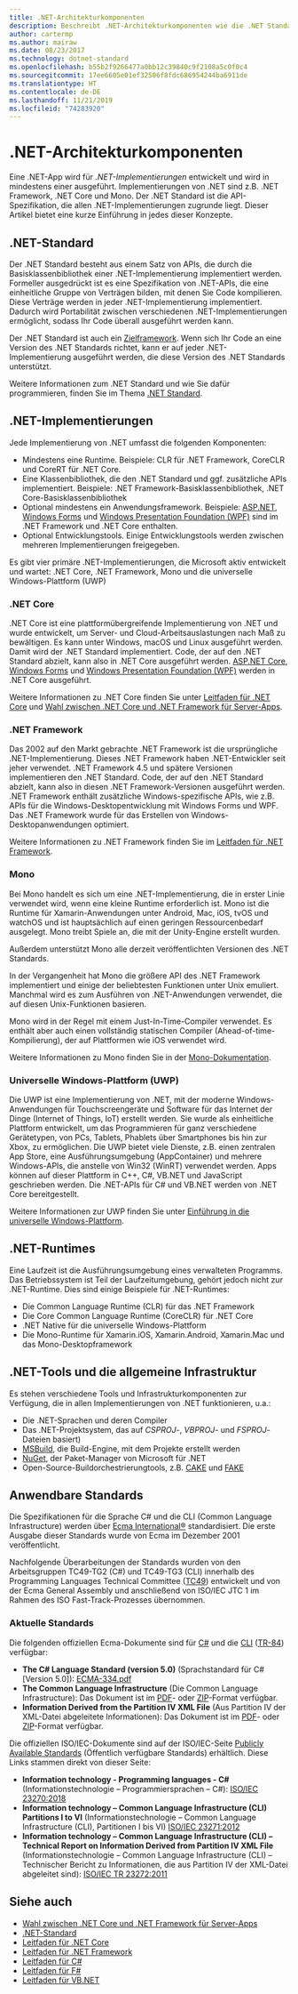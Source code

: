 ```yaml
---
title: .NET-Architekturkomponenten
description: Beschreibt .NET-Architekturkomponenten wie die .NET Standardbibliothek, .NET-Implementierungen sowie .NET-Runtimes und -Tools
author: cartermp
ms.author: mairaw
ms.date: 08/23/2017
ms.technology: dotnet-standard
ms.openlocfilehash: b55b2f9266477a0bb12c39840c9f2108a5c0f0c4
ms.sourcegitcommit: 17ee6605e01ef32506f8fdc686954244ba6911de
ms.translationtype: HT
ms.contentlocale: de-DE
ms.lasthandoff: 11/21/2019
ms.locfileid: "74283920"
---
```

# <a name="net-architectural-components"></a>.NET-Architekturkomponenten

Eine .NET-App wird für *.NET-Implementierungen* entwickelt und wird in mindestens einer ausgeführt.  Implementierungen von .NET sind z.B. .NET Framework, .NET Core und Mono. Der .NET Standard ist die API-Spezifikation, die allen .NET-Implementierungen zugrunde liegt. Dieser Artikel bietet eine kurze Einführung in jedes dieser Konzepte.

## <a name="net-standard"></a>.NET-Standard

Der .NET Standard besteht aus einem Satz von APIs, die durch die Basisklassenbibliothek einer .NET-Implementierung implementiert werden. Formeller ausgedrückt ist es eine Spezifikation von .NET-APIs, die eine einheitliche Gruppe von Verträgen bilden, mit denen Sie Code kompilieren. Diese Verträge werden in jeder .NET-Implementierung implementiert. Dadurch wird Portabilität zwischen verschiedenen .NET-Implementierungen ermöglicht, sodass Ihr Code überall ausgeführt werden kann.

Der .NET Standard ist auch ein [Zielframework](glossary.md#target-framework). Wenn sich Ihr Code an eine Version des .NET Standards richtet, kann er auf jeder .NET-Implementierung ausgeführt werden, die diese Version des .NET Standards unterstützt.

Weitere Informationen zum .NET Standard und wie Sie dafür programmieren, finden Sie im Thema [.NET Standard](net-standard.md).

## <a name="net-implementations"></a>.NET-Implementierungen

Jede Implementierung von .NET umfasst die folgenden Komponenten:

- Mindestens eine Runtime. Beispiele: CLR für .NET Framework, CoreCLR und CoreRT für .NET Core.
- Eine Klassenbibliothek, die den .NET Standard und ggf. zusätzliche APIs implementiert. Beispiele: .NET Framework-Basisklassenbibliothek, .NET Core-Basisklassenbibliothek
- Optional mindestens ein Anwendungsframework. Beispiele: [ASP.NET](https://www.asp.net/), [Windows Forms](../framework/winforms/windows-forms-overview.md) und [Windows Presentation Foundation (WPF)](../framework/wpf/index.md) sind im .NET Framework und .NET Core enthalten.
- Optional Entwicklungstools. Einige Entwicklungstools werden zwischen mehreren Implementierungen freigegeben.

Es gibt vier primäre .NET-Implementierungen, die Microsoft aktiv entwickelt und wartet: .NET Core, .NET Framework, Mono und die universelle Windows-Plattform (UWP)

### <a name="net-core"></a>.NET Core

.NET Core ist eine plattformübergreifende Implementierung von .NET und wurde entwickelt, um Server- und Cloud-Arbeitsauslastungen nach Maß zu bewältigen. Es kann unter Windows, macOS und Linux ausgeführt werden. Damit wird der .NET Standard implementiert. Code, der auf den .NET Standard abzielt, kann also in .NET Core ausgeführt werden. [ASP.NET Core](https://dotnet.microsoft.com/learn/aspnet/what-is-aspnet-core), [Windows Forms](../framework/winforms/windows-forms-overview.md) und [Windows Presentation Foundation (WPF)](../framework/wpf/index.md) werden in .NET Core ausgeführt.

Weitere Informationen zu .NET Core finden Sie unter [Leitfaden für .NET Core](../core/index.md) und [Wahl zwischen .NET Core und .NET Framework für Server-Apps](choosing-core-framework-server.md).

### <a name="net-framework"></a>.NET Framework

Das 2002 auf den Markt gebrachte .NET Framework ist die ursprüngliche .NET-Implementierung. Dieses .NET Framework haben .NET-Entwickler seit jeher verwendet. .NET Framework 4.5 und spätere Versionen implementieren den .NET Standard. Code, der auf den .NET Standard abzielt, kann also in diesen .NET Framework-Versionen ausgeführt werden. .NET Framework enthält zusätzliche Windows-spezifische APIs, wie z.B. APIs für die Windows-Desktopentwicklung mit Windows Forms und WPF. Das .NET Framework wurde für das Erstellen von Windows-Desktopanwendungen optimiert.

Weitere Informationen zu .NET Framework finden Sie im [Leitfaden für .NET Framework](../framework/index.md).

### <a name="mono"></a>Mono

Bei Mono handelt es sich um eine .NET-Implementierung, die in erster Linie verwendet wird, wenn eine kleine Runtime erforderlich ist. Mono ist die Runtime für Xamarin-Anwendungen unter Android, Mac, iOS, tvOS und watchOS und ist hauptsächlich auf einen geringen Ressourcenbedarf ausgelegt. Mono treibt Spiele an, die mit der Unity-Engine erstellt wurden.

Außerdem unterstützt Mono alle derzeit veröffentlichten Versionen des .NET Standards.

In der Vergangenheit hat Mono die größere API des .NET Framework implementiert und einige der beliebtesten Funktionen unter Unix emuliert. Manchmal wird es zum Ausführen von .NET-Anwendungen verwendet, die auf diesen Unix-Funktionen basieren.

Mono wird in der Regel mit einem Just-In-Time-Compiler verwendet. Es enthält aber auch einen vollständig statischen Compiler (Ahead-of-time-Kompilierung), der auf Plattformen wie iOS verwendet wird.

Weitere Informationen zu Mono finden Sie in der [Mono-Dokumentation](https://www.mono-project.com/docs/).

### <a name="universal-windows-platform-uwp"></a>Universelle Windows-Plattform (UWP)

Die UWP ist eine Implementierung von .NET, mit der moderne Windows-Anwendungen für Touchscreengeräte und Software für das Internet der Dinge (Internet of Things, IoT) erstellt werden. Sie wurde als einheitliche Plattform entwickelt, um das Programmieren für ganz verschiedene Gerätetypen, von PCs, Tablets, Phablets über Smartphones bis hin zur Xbox, zu ermöglichen. Die UWP bietet viele Dienste, z.B. einen zentralen App Store, eine Ausführungsumgebung (AppContainer) und mehrere Windows-APIs, die anstelle von Win32 (WinRT) verwendet werden. Apps können auf dieser Plattform in C++, C#, VB.NET und JavaScript geschrieben werden. Die .NET-APIs für C# und VB.NET werden von .NET Core bereitgestellt.

Weitere Informationen zur UWP finden Sie unter [Einführung in die universelle Windows-Plattform](/windows/uwp/get-started/universal-application-platform-guide).

## <a name="net-runtimes"></a>.NET-Runtimes

Eine Laufzeit ist die Ausführungsumgebung eines verwalteten Programms. Das Betriebssystem ist Teil der Laufzeitumgebung, gehört jedoch nicht zur .NET-Runtime. Dies sind einige Beispiele für .NET-Runtimes:

- Die Common Language Runtime (CLR) für das .NET Framework
- Die Core Common Language Runtime (CoreCLR) für .NET Core
- .NET Native für die universelle Windows-Plattform 
- Die Mono-Runtime für Xamarin.iOS, Xamarin.Android, Xamarin.Mac und das Mono-Desktopframework

## <a name="net-tooling-and-common-infrastructure"></a>.NET-Tools und die allgemeine Infrastruktur

Es stehen verschiedene Tools und Infrastrukturkomponenten zur Verfügung, die in allen Implementierungen von .NET funktionieren, u.a.:

- Die .NET-Sprachen und deren Compiler
- Das .NET-Projektsystem, das auf *CSPROJ*-, *VBPROJ*- und *FSPROJ*-Dateien basiert)
- [MSBuild](/visualstudio/msbuild/msbuild), die Build-Engine, mit dem Projekte erstellt werden
- [NuGet](/nuget/), der Paket-Manager von Microsoft für .NET
- Open-Source-Buildorchestrierungtools, z.B. [CAKE](https://cakebuild.net/) und [FAKE](https://fake.build/)

## <a name="applicable-standards"></a>Anwendbare Standards

Die Spezifikationen für die Sprache C# und die CLI (Common Language Infrastructure) werden über [Ecma International®](https://www.ecma-international.org/) standardisiert. Die erste Ausgabe dieser Standards wurde von Ecma im Dezember 2001 veröffentlicht.

Nachfolgende Überarbeitungen der Standards wurden von den Arbeitsgruppen TC49-TG2 (C#) und TC49-TG3 (CLI) innerhalb des Programming Languages Technical Committee ([TC49](https://www.ecma-international.org/memento/tc49.htm)) entwickelt und von der Ecma General Assembly und anschließend von ISO/IEC JTC 1 im Rahmen des ISO Fast-Track-Prozesses übernommen.

### <a name="latest-standards"></a>Aktuelle Standards

Die folgenden offiziellen Ecma-Dokumente sind für [C#](http://www.ecma-international.org/publications/standards/Ecma-334.htm) und die [CLI](http://www.ecma-international.org/publications/standards/Ecma-335.htm) ([TR-84](http://www.ecma-international.org/publications/techreports/E-TR-084.htm)) verfügbar:

- **The C# Language Standard (version 5.0)** (Sprachstandard für C# [Version 5.0]): [ECMA-334.pdf](https://www.ecma-international.org/publications/files/ECMA-ST/ECMA-334.pdf)
- **The Common Language Infrastructure** (Die Common Language Infrastructure): Das Dokument ist im [PDF](https://www.ecma-international.org/publications/files/ECMA-ST/ECMA-335.pdf)- oder [ZIP](https://www.ecma-international.org/publications/files/ECMA-ST/ECMA-335.zip)-Format verfügbar.
- **Information Derived from the Partition IV XML File** (Aus Partition IV der XML-Datei abgeleitete Informationen): Das Dokument ist im [PDF](https://www.ecma-international.org/publications/files/ECMA-TR/ECMA%20TR-084.pdf)- oder [ZIP](https://www.ecma-international.org/publications/files/ECMA-TR/TR-084.zip)-Format verfügbar.
 
Die offiziellen ISO/IEC-Dokumente sind auf der ISO/IEC-Seite [Publicly Available Standards](https://standards.iso.org/ittf/PubliclyAvailableStandards/) (Öffentlich verfügbare Standards) erhältlich. Diese Links stammen direkt von dieser Seite:

- **Information technology - Programming languages - C#** (Informationstechnologie – Programmiersprachen – C#): [ISO/IEC 23270:2018](https://standards.iso.org/ittf/PubliclyAvailableStandards/c075178_ISO_IEC_23270_2018.zip)
- **Information technology – Common Language Infrastructure (CLI) Partitions I to VI** (Informationstechnologie – Common Language Infrastructure (CLI), Partitionen I bis VI) [ISO/IEC 23271:2012](https://standards.iso.org/ittf/PubliclyAvailableStandards/c058046_ISO_IEC_23271_2012(E).zip)
- **Information technology – Common Language Infrastructure (CLI) – Technical Report on Information Derived from Partition IV XML File** (Informationstechnologie – Common Language Infrastructure (CLI) – Technischer Bericht zu Informationen, die aus Partition IV der XML-Datei abgeleitet sind): [ISO/IEC TR 23272:2011](https://standards.iso.org/ittf/PubliclyAvailableStandards/c057955_ISO_IEC_TR_23272_2011.zip)

## <a name="see-also"></a>Siehe auch

- [Wahl zwischen .NET Core und .NET Framework für Server-Apps](choosing-core-framework-server.md)
- [.NET-Standard](net-standard.md)
- [Leitfaden für .NET Core](../core/index.md)
- [Leitfaden für .NET Framework](../framework/index.md)
- [Leitfaden für C#](../csharp/index.yml)
- [Leitfaden für F#](../fsharp/index.md)
- [Leitfaden für VB.NET](../visual-basic/index.md)
